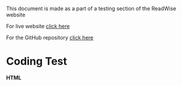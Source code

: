 This document is made as a part of a testing section of the ReadWise website

For live website [click here](https://skillz-academy.herokuapp.com/)

For the GitHub repository [click here](https://github.com/rajendradanve/skillzacademy)

# **Coding Test**

**HTML**

